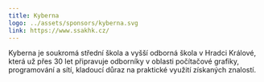 ```yaml
---
title: Kyberna
logo: ../assets/sponsors/kyberna.svg
link: https://www.ssakhk.cz/
---
```

Kyberna je soukromá střední škola a vyšší odborná škola v Hradci Králové, která už přes 30 let připravuje odborníky v oblasti počítačové grafiky, programování a sítí, kladoucí důraz na praktické využití získaných znalostí.